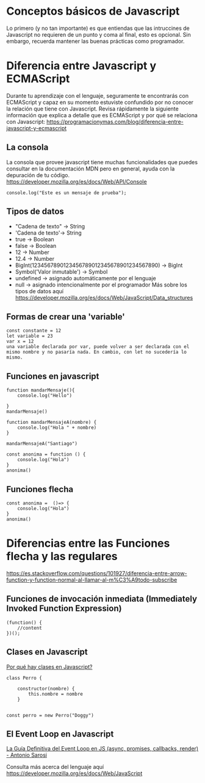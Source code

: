 # Conceptos básicos de Javascript
Lo primero (y no tan importante) es que entiendas que las intruccines de Javascript no requieren de un punto y coma al final, esto es opcional. Sin embargo, recuerda mantener las buenas prácticas como programador.

# Diferencia entre Javascript y ECMAScript
Durante tu aprendizaje con el lenguaje, seguramente te encontrarás con ECMAScript y capaz en su momento estuviste confundido por no conocer la relación que tiene con Javascript. Revisa rápidamente la siguiente información que explica a detalle que es ECMAScript y por qué se relaciona con Javascript: https://programacionymas.com/blog/diferencia-entre-javascript-y-ecmascript
## La consola 
La consola que provee javascript tiene muchas funcionalidades que puedes consultar en la documentación MDN pero en general, ayuda con la depuración de tu código. https://developer.mozilla.org/es/docs/Web/API/Console
    
    console.log("Este es un mensaje de prueba");
## Tipos de datos
- "Cadena de texto" -> String
- 'Cadena de texto'-> String
- true  -> Boolean
- false -> Boolean
- 12 -> Number
- 12.4 -> Number 
- BigInt(1234567890123456789012345678901234567890) -> BigInt
- Symbol('Valor inmutable') -> Symbol
- undefined -> asignado automáticamente por el lenguaje
- null -> asignado intencionalmente por el programador
Más sobre los tipos de datos aquí https://developer.mozilla.org/es/docs/Web/JavaScript/Data_structures

## Formas de crear una 'variable'
    const constante = 12
    let variable = 23 
    var x = 12
    una variable declarada por var, puede volver a ser declarada con el mismo nombre y no pasaría nada. En cambio, con let no sucedería lo mismo. 
    

## Funciones en javascript
    function mandarMensaje(){
        console.log("Hello")

    }
    mandarMensaje() 

    function mandarMensajeA(nombre) {
        console.log("Hola " + nombre)
    }

    mandarMensajeA("Santiago")

    const anonima = function () {
        console.log("Hola")
    }
    anonima()
    
## Funciones flecha
    const anonima =  ()=> {
        console.log("Hola")
    }
    anonima()
    

# Diferencias entre las Funciones flecha y las  regulares
https://es.stackoverflow.com/questions/101927/diferencia-entre-arrow-function-y-function-normal-al-llamar-al-m%C3%A9todo-subscribe
## Funciones de invocación inmediata (Immediately Invoked Function Expression)


    (function() {
        //content
    })();
## Clases en Javascript
[Por qué hay clases en Javascript?](https://es.stackoverflow.com/questions/28187/por-qu%C3%A9-no-hay-clases-en-javascript/28215)
    
    class Perro {

        constructor(nombre) {
            this.nombre = nombre
        }


    const perro = new Perro("Doggy")
## El Event Loop en Javascript

[La Guía Definitiva del Event Loop en JS (async, promises, callbacks, render) - Antonio Sarosi](https://youtu.be/dX2lThXc0p4)

Consulta más acerca del lenguaje aquí https://developer.mozilla.org/es/docs/Web/JavaScript




